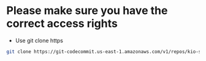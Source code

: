 # Please make sure you have the correct access rights
- Use git clone https
```sh
git clone https://git-codecommit.us-east-1.amazonaws.com/v1/repos/kio-sl-emap
```